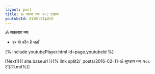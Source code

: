 ```yaml
---
layout: post
title: ॐ नराया नमः १०८ टाइम्स
youtubeId: 8iWStZIpZnE
---
```

 
 
 ॐ सकलाय नमः  
 
 -  हर वो कौन है जहाँ 
 
  
 
  
 
 
 
 
 
 


{% include youtubePlayer.html id=page.youtubeId %}
 
[Next]({{ site.baseurl }}{% link  split2/_posts/2016-02-11-ॐ सुण्डाय नमः १०८ टाइम्स.md%})
 
